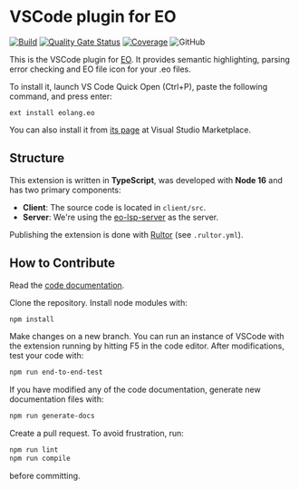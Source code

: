 # VSCode plugin for EO

[![Build](https://github.com/objectionary/eo-vscode/actions/workflows/build.yml/badge.svg)](https://github.com/objectionary/eo-vscode/actions/workflows/build.yml)
[![Quality Gate Status](https://sonarcloud.io/api/project_badges/measure?project=EOLangVSCode_eo-vscode&metric=alert_status)](https://sonarcloud.io/summary/new_code?id=EOLangVSCode_eo-vscode)
[![Coverage](https://sonarcloud.io/api/project_badges/measure?project=EOLangVSCode_eo-vscode&metric=coverage)](https://sonarcloud.io/summary/new_code?id=EOLangVSCode_eo-vscode)
![GitHub](https://img.shields.io/github/license/objectionary/eo-vscode)

This is the VSCode plugin for [EO](https://github.com/objectionary/eo).
It provides semantic highlighting, parsing error checking and EO file
icon for your .eo files.

To install it, launch VS Code Quick Open (Ctrl+P), paste the following
command, and press enter:

```text
ext install eolang.eo
```

You can also install it from [its page](https://marketplace.visualstudio.com/items?itemName=eolang.eo)
at Visual Studio Marketplace.

## Structure

This extension is written in **TypeScript**, was developed with **Node 16**
and has two primary components:

- **Client**: The source code is located in `client/src`.
- **Server**: We're using the [eo-lsp-server](https://github.com/objectionary/eo-lsp-server)
as the server.

Publishing the extension is done with [Rultor](https://github.com/yegor256/rultor)
(see `.rultor.yml`).

## How to Contribute

Read the [code documentation](https://www.objectionary.com/eo-vscode/).

Clone the repository. Install node modules with:

```bash
npm install
```

Make changes on a new branch. You can run an instance of VSCode with the
extension running by hitting F5 in the code editor. After modifications,
test your code with:

```bash
npm run end-to-end-test
```

If you have modified any of the code documentation, generate new documentation
files with:

```bash
npm run generate-docs
```

Create a pull request. To avoid frustration, run:

```bash
npm run lint
npm run compile
```

before committing.
